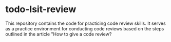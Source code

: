 # todo-lsit-review
This repository contains the code for practicing code review skills. It serves as a practice environment for conducting code reviews based on the steps outlined in the article "How to give a code review?
